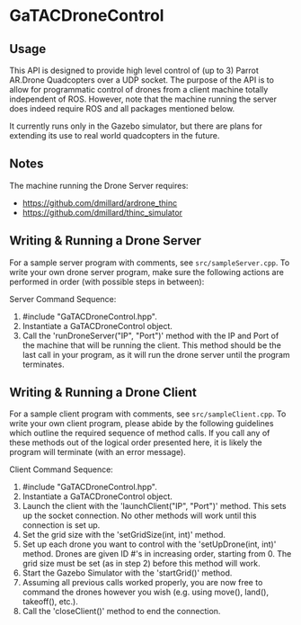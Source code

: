GaTACDroneControl
=================

Usage
-----

This API is designed to provide high level control of (up to 3) Parrot AR.Drone 
Quadcopters over a UDP socket.  The purpose of the API is to allow for programmatic control of drones from a client machine totally independent of ROS.  However, note that the machine running the server does indeed require ROS and all packages mentioned below.

It currently runs only in the Gazebo simulator, but there are plans for extending its use to real world quadcopters in the future.  

Notes
-----

The machine running the Drone Server requires:
* https://github.com/dmillard/ardrone_thinc
* https://github.com/dmillard/thinc_simulator


Writing & Running a Drone Server
-----

For a sample server program with comments, see `src/sampleServer.cpp`.  To write your own drone server program, make sure the following actions are performed in order (with possible steps in between):


Server Command Sequence:

1. #include "GaTACDroneControl.hpp".
2. Instantiate a GaTACDroneControl object.
3. Call the 'runDroneServer("IP", "Port")' method with the IP and Port of the machine that will be running the client.  This method should be the last call in your program, as it will run the drone server until the program terminates.

Writing & Running a Drone Client
-----

For a sample client program with comments, see `src/sampleClient.cpp`.  To write your own client program, please abide by the following guidelines which outline the required sequence of method calls.  If you call any of these methods out of the logical order presented here, it is likely the program will terminate (with an error message).

Client Command Sequence:

1. #include "GaTACDroneControl.hpp".
2. Instantiate a GaTACDroneControl object. 
3. Launch the client with the 'launchClient("IP", "Port")' method. This sets up the socket connection. No other methods will work until this connection is set up.
4. Set the grid size with the 'setGridSize(int, int)' method.  
5. Set up each drone you want to control with the 'setUpDrone(int, int)' method. Drones are given ID #'s in increasing order, starting from 0.  The grid size must be set (as in step 2) before this method will work. 
6. Start the Gazebo Simulator with the 'startGrid()' method.  
7. Assuming all previous calls worked properly, you are now free to command the drones however you wish (e.g. using move(), land(), takeoff(), etc.).
8. Call the 'closeClient()' method to end the connection.
